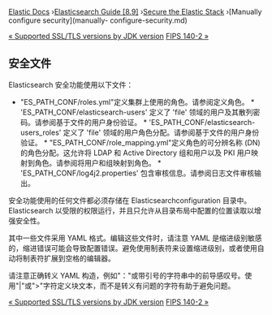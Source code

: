 

[Elastic Docs](/guide/) ›[Elasticsearch Guide [8.9]](index.md) ›[Secure the
Elastic Stack](secure-cluster.md) ›[Manually configure security](manually-
configure-security.md)

[« Supported SSL/TLS versions by JDK version](jdk-tls-versions.md) [FIPS
140-2 »](fips-140-compliance.md)

## 安全文件

Elasticsearch 安全功能使用以下文件：

* "ES_PATH_CONF/roles.yml"定义集群上使用的角色。请参阅定义角色。  * 'ES_PATH_CONF/elasticsearch-users' 定义了 'file' 领域的用户及其散列密码。请参阅基于文件的用户身份验证。  * 'ES_PATH_CONF/elasticsearch-users_roles' 定义了 'file' 领域的用户角色分配。请参阅基于文件的用户身份验证。  * "ES_PATH_CONF/role_mapping.yml"定义角色的可分辨名称 (DN) 的角色分配。这允许将 LDAP 和 Active Directory 组和用户以及 PKI 用户映射到角色。请参阅将用户和组映射到角色。  * 'ES_PATH_CONF/log4j2.properties' 包含审核信息。请参阅日志文件审核输出。

安全功能使用的任何文件都必须存储在 Elasticsearchconfiguration 目录中。Elasticsearch 以受限的权限运行，并且只允许从目录布局中配置的位置读取以增强安全性。

其中一些文件采用 YAML 格式。编辑这些文件时，请注意 YAML 是缩进级别敏感的，缩进错误可能会导致配置错误。避免使用制表符来设置缩进级别，或者使用自动将制表符扩展到空格的编辑器。

请注意正确转义 YAML 构造，例如"："或带引号的字符串中的前导感叹号。使用"|"或">"字符定义块文本，而不是转义有问题的字符有助于避免问题。

[« Supported SSL/TLS versions by JDK version](jdk-tls-versions.md) [FIPS
140-2 »](fips-140-compliance.md)
